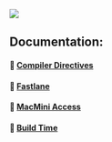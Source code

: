 ![](http://cl.ly/47422U3i172J/letgo-ios-logo.png)
 
## Documentation:

#### :space_invader: [Compiler Directives](Documentation/CompilerDirectives.md)

#### :space_invader: [Fastlane](Documentation/Fastlane.md)

#### :space_invader: [MacMini Access](Documentation/MacMiniAccess.md)

#### :space_invader: [Build Time](Documentation/BuildTime.md)

